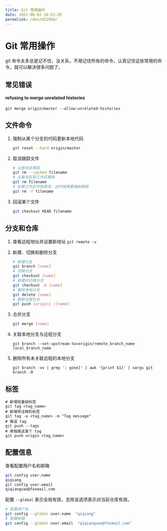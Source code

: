 ```yaml
---
title: Git 常用操作
date: 2022-06-02 18:53:20
permalink: /dev/d5256d/
---
```

# Git 常用操作

git 命令太多总是记不住，没关系，不用记住所有的命令，认真记住这些常用的命令，就可以解决很多问题了。

## 常见错误

#### refusing to merge unrelated histories

```shell
git merge origin/master --allow-unrelated-histories
```



## 文件命令

1. 强制从某个分支的代码更新本地代码

    ```bash
    git reset --hard origin/master
    ```

2. 取消跟踪文件

    ```bash
    # 从暂存区移除
    git rm --cached filename
    # 从暂存区和工作区删除
    git rm filename
    # 如果工作区中有修改，这时候需要强制移除
    git rm -f filename
    ```

3. 回滚某个文件
   
    ```bash
    git checkout HEAD filename
    ```

## 分支和仓库

1. 查看远程地址并设置新地址 `git remote -v`

2. 新建、切换和删除分支

    ```bash
    # 新建分支
    git branch [name]
    # 切换分支
    git checkout [name]
    # 新建并切换分支
    git checkout -b [name]
    # 删除本地分支
    git delete [name]
    # 删除远程分支
    git push [origin] :[name]
    ```

3. 合并分支

    ```bash
    git merge [name]
    ```

4. 关联本地分支与远程分支

   ```shell
   git branch --set-upstream-to=origin/remote_branch_name local_branch_name
   ```

5. 删除所有未关联远程的本地分支

   ```shell
   git branch -vv | grep ': gone]' | awk '{print $1}' | xargs git branch -D
   ```

   


## 标签

```shell
# 新增轻量级标签
git tag <tag_name>
# 新增带注释的标签
git tag -a <tag_name> -m "Tag message"
# 推送 tag
git push --tags
# 单独推送某个 tag
git push origin <tag_name>
```


## 配置信息

查看配置用户名和邮箱

```bash
git config user.name
qiqiang
git config user.email
qiqiangvae@foxmail.com
```

配置 `--global` 表示全局有效，去除该选项表示对当前仓库有效。

```bash
# 配置用户名
git config --global user.name  "qiqiang"
# 配置邮箱
git config --global user.email  "qiqiangvae@foxmail.com"
```
